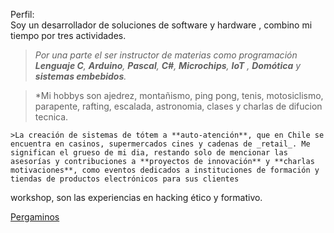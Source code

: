 Perfil:  
Soy un desarrollador de soluciones de software y hardware , combino mi tiempo por tres actividades.

  >*Por una parte el ser instructor de materias como programación **Lenguaje C**, **Arduino**, **Pascal**, **C#**, **Microchips**, **IoT** , **Domótica** y **sistemas embebidos**.*

 >*Mi hobbys son ajedrez, montañismo, ping pong, tenis, motosiclismo, parapente, rafting, escalada, astronomia, clases y charlas de difucion tecnica.

    >La creación de sistemas de tótem a **auto-atención**, que en Chile se encuentra en casinos, supermercados cines y cadenas de _retail_. Me significan el grueso de mi dia, restando solo de mencionar las  asesorías y contribuciones a **proyectos de innovación** y **charlas motivaciones**, como eventos dedicados a instituciones de formación y tiendas de productos electrónicos para sus clientes
 workshop,  son las experiencias en hacking ético y formativo.


[Pergaminos](https://drive.google.com/drive/folders/1Nla8_eYAxM96T-W4cR5ifOVbdbFjsllW?usp=sharing)

